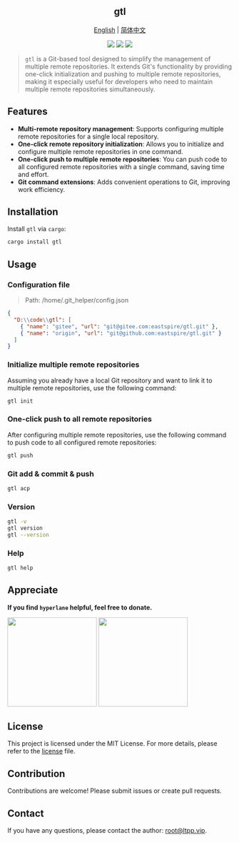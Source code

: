 <center>

## gtl

[English](readme.md) | [简体中文](readme.zh-cn.md)

[![](https://img.shields.io/crates/v/gtl.svg)](https://crates.io/crates/gtl)
[![](https://img.shields.io/crates/d/gtl.svg)](https://img.shields.io/crates/d/gtl.svg)
[![](https://img.shields.io/crates/l/gtl.svg)](./license)

</center>

> `gtl` is a Git-based tool designed to simplify the management of multiple remote repositories. It extends Git's functionality by providing one-click initialization and pushing to multiple remote repositories, making it especially useful for developers who need to maintain multiple remote repositories simultaneously.

## Features

- **Multi-remote repository management**: Supports configuring multiple remote repositories for a single local repository.
- **One-click remote repository initialization**: Allows you to initialize and configure multiple remote repositories in one command.
- **One-click push to multiple remote repositories**: You can push code to all configured remote repositories with a single command, saving time and effort.
- **Git command extensions**: Adds convenient operations to Git, improving work efficiency.

## Installation

Install `gtl` via `cargo`:

```bash
cargo install gtl
```

## Usage

### Configuration file

> Path: /home/.git_helper/config.json

```json
{
  "D:\\code\\gtl": [
    { "name": "gitee", "url": "git@gitee.com:eastspire/gtl.git" },
    { "name": "origin", "url": "git@github.com:eastspire/gtl.git" }
  ]
}
```

### Initialize multiple remote repositories

Assuming you already have a local Git repository and want to link it to multiple remote repositories, use the following command:

```bash
gtl init
```

### One-click push to all remote repositories

After configuring multiple remote repositories, use the following command to push code to all configured remote repositories:

```bash
gtl push
```

### Git add & commit & push

```bash
gtl acp
```

### Version

```bash
gtl -v
gtl version
gtl --version
```

### Help

```bash
gtl help
```

## Appreciate

**If you find `hyperlane` helpful, feel free to donate.**

<img src="https://docs.ltpp.vip/img/wechat-pay.png" width="200">  
<img src="https://docs.ltpp.vip/img/alipay-pay.jpg" width="200">

## License

This project is licensed under the MIT License. For more details, please refer to the [license](license) file.

## Contribution

Contributions are welcome! Please submit issues or create pull requests.

## Contact

If you have any questions, please contact the author: [root@ltpp.vip](mailto:root@ltpp.vip).
